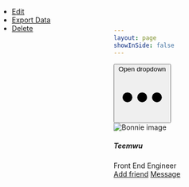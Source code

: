 ```yaml
---
layout: page
showInSide: false
---
```


<div class="w-full mx-auto max-w-sm mt-[100px]  bg-white rounded-lg border border-gray-200 shadow-md dark:bg-gray-800 dark:border-gray-700">
    <div class="flex justify-end px-4 pt-4">
        <button id="dropdownButton" data-dropdown-toggle="dropdown" class="inline-block text-gray-500 dark:text-gray-400 hover:bg-gray-100 dark:hover:bg-gray-700 focus:ring-4 focus:outline-none focus:ring-gray-200 dark:focus:ring-gray-700 rounded-lg text-sm p-1.5" type="button">
            <span class="sr-only">Open dropdown</span>
            <svg class="w-6 h-6" aria-hidden="true" fill="currentColor" viewBox="0 0 20 20" xmlns="http://www.w3.org/2000/svg"><path d="M6 10a2 2 0 11-4 0 2 2 0 014 0zM12 10a2 2 0 11-4 0 2 2 0 014 0zM16 12a2 2 0 100-4 2 2 0 000 4z"></path></svg>
        </button>
        <!-- Dropdown menu -->
        <div id="dropdown" class="hidden z-10 w-44 text-base list-none bg-white rounded divide-y divide-gray-100 shadow dark:bg-gray-700" style="position: absolute; inset: 0px auto auto 0px; margin: 0px; transform: translate3d(0px, 10px, 0px);" data-popper-reference-hidden="" data-popper-escaped="" data-popper-placement="bottom">
            <ul class="py-1" aria-labelledby="dropdownButton">
            <li>
                <a href="#" class="block py-2 px-4 text-sm text-gray-700 hover:bg-gray-100 dark:hover:bg-gray-600 dark:text-gray-200 dark:hover:text-white">Edit</a>
            </li>
            <li>
                <a href="#" class="block py-2 px-4 text-sm text-gray-700 hover:bg-gray-100 dark:hover:bg-gray-600 dark:text-gray-200 dark:hover:text-white">Export Data</a>
            </li>
            <li>
                <a href="#" class="block py-2 px-4 text-sm text-red-600 hover:bg-gray-100 dark:hover:bg-gray-600 dark:text-gray-200 dark:hover:text-white">Delete</a>
            </li>
            </ul>
        </div>
    </div>
    <div class="flex flex-col items-center pb-10">
        <img class="mb-3 w-24 h-24 rounded-full shadow-lg" src="https://avatars.githubusercontent.com/u/16522288?v=4" alt="Bonnie image">
        <h5 class="mb-1 text-xl font-medium text-gray-900 dark:text-white">Teemwu</h5>
        <span class="text-sm text-gray-500 dark:text-gray-400">Front End Engineer</span>
        <div class="flex mt-4 space-x-3 md:mt-6">
            <a href="#" class="inline-flex items-center py-2 px-4 text-sm font-medium text-center text-white bg-blue-700 rounded-lg hover:bg-blue-800 focus:ring-4 focus:outline-none focus:ring-blue-300 dark:bg-blue-600 dark:hover:bg-blue-700 dark:focus:ring-blue-800">Add friend</a>
            <a href="#" class="inline-flex items-center py-2 px-4 text-sm font-medium text-center text-gray-900 bg-white rounded-lg border border-gray-300 hover:bg-gray-100 focus:ring-4 focus:outline-none focus:ring-gray-200 dark:bg-gray-800 dark:text-white dark:border-gray-600 dark:hover:bg-gray-700 dark:hover:border-gray-700 dark:focus:ring-gray-700">Message</a>
        </div>
    </div>
</div>
